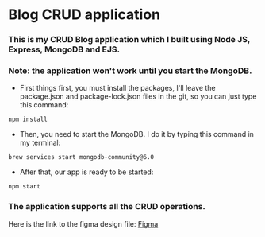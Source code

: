 # Blog CRUD application

### This is my CRUD Blog application which I built using Node JS, Express, MongoDB and EJS.

### Note: the application won't work until you start the MongoDB.

- First things first, you must install the packages, I'll leave the package.json and package-lock.json files in the git, so you can just type this command:

```
npm install
```

- Then, you need to start the MongoDB. I do it by typing this command in my terminal:

```
brew services start mongodb-community@6.0
```

- After that, our app is ready to be started:

```
npm start
```

### The application supports all the CRUD operations.

Here is the link to the figma design file: [Figma](https://www.figma.com/file/4CerG8in9toqHORFR9kWFK/Blog-application?type=design&node-id=14%3A64&mode=design&t=IiEPktuwroA7NWRy-1)